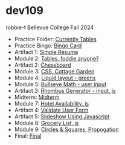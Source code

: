 # dev109
robbie-t
Bellevue College Fall 2024<br>
<UL>
<li>Practice Folder: <a href="https://robbiet-bc.github.io/dev109/m02/Practice/index.html" target="_blank">Currently Tables</a></li>
<li>Practice Bingo: <a href="https://robbiet-bc.github.io/dev109/Practice/index.html" target="_blank">Bingo Card</a></li>
<li>Artifact 1: <a href="https://robbiet-bc.github.io/dev109/a1/index.html" target="_blank">Simple Resume</a></li>
<li>Module 2: <a href="https://robbiet-bc.github.io/dev109/m02/index.html" target="_blank">Tables, foddie anyone?</a></li>
<li>Artifact 2: <a href="https://robbiet-bc.github.io/dev109/a2/index.html" target="_blank">Chessboard</a></li>
<li>Module 3: <a href="https://robbiet-bc.github.io/dev109/m03/index.html" target="_blank">CSS, Cottage Garden</a></li>
<li>Module 4: <a href="https://robbiet-bc.github.io/dev109/m04/index.html" target="_blank">Liquid layout - greens</a></li>
<li>Module 5: <a href="https://robbiet-bc.github.io/dev109/m05/index.html" target="_blank">Bullseye Math - user input</a></li>
<li>Artifact 3: <a href="https://robbiet-bc.github.io/dev109/a3/index.html" target="_blank">Rhombus Generator - input, js</a></li>
<li>Midterm: <a href="https://robbiet-bc.github.io/dev109/midterm/index.html" target="_blank">Midterm</a></li>
<li>Module 7: <a href="https://robbiet-bc.github.io/dev109/m07/index.html" target="_blank">Hotel Availability, js</a></li>
<li>Artifact 4: <a href="https://robbiet-bc.github.io/dev109/a4/index.html" target="_blank">Validate User Form</a></li>
<li>Artifact 5: <a href="https://robbiet-bc.github.io/dev109/a5/index.html" target="_blank">Slideshow Using Javascript</a></li>
<li>Module 8: <a href="https://robbiet-bc.github.io/dev109/m08/index.html" target="_blank">Grocery List, js</a></li>
<li>Module 9: <a href="https://robbiet-bc.github.io/dev109/m09/index.html" target="_blank">Circles & Squares, Propogation</a></li>
<li>Final: <a href="https://robbiet-bc.github.io/dev109/Final/index.html" target="_blank">Final</a></li>
</UL>
